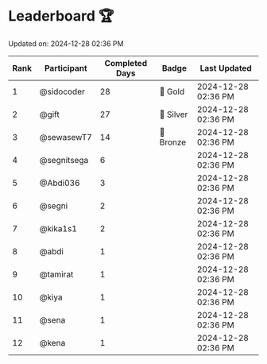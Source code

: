 # Leaderboard 🏆

Updated on: 2024-12-28 02:36 PM

| Rank | Participant       | Completed Days | Badge      | Last Updated         |
|------|-------------------|----------------|------------|----------------------|
| 1    | @sidocoder        | 28             | 🏅 Gold     | 2024-12-28 02:36 PM |
| 2    | @gift             | 27             | 🥈 Silver   | 2024-12-28 02:36 PM |
| 3    | @sewasewT7        | 14             | 🥉 Bronze   | 2024-12-28 02:36 PM |
| 4    | @segnitsega       | 6              |            | 2024-12-28 02:36 PM |
| 5    | @Abdi036          | 3              |            | 2024-12-28 02:36 PM |
| 6    | @segni            | 2              |            | 2024-12-28 02:36 PM |
| 7    | @kika1s1          | 2              |            | 2024-12-28 02:36 PM |
| 8    | @abdi             | 1              |            | 2024-12-28 02:36 PM |
| 9    | @tamirat          | 1              |            | 2024-12-28 02:36 PM |
| 10   | @kiya             | 1              |            | 2024-12-28 02:36 PM |
| 11   | @sena             | 1              |            | 2024-12-28 02:36 PM |
| 12   | @kena             | 1              |            | 2024-12-28 02:36 PM |
